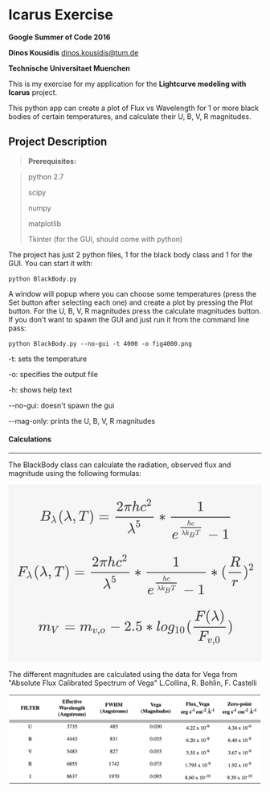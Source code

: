 Icarus Exercise
===================
**Google Summer of Code 2016**

**Dinos Kousidis** <dinos.kousidis@tum.de>

**Technische Universitaet Muenchen**

This is my exercise for my application for the __Lightcurve modeling with Icarus__ project.

This python app can create a plot of Flux vs Wavelength for 1 or more black bodies of certain temperatures, and calculate their U, B, V, R magnitudes.

Project Description
-------------
> **Prerequisites:**

> python 2.7
>
> scipy 
>
> numpy
>
> matplotlib
>
> Tkinter (for the GUI, should come with python)

The project has just 2 python files, 1 for the black body class and 1 for the GUI.
You can start it with:  
```
python BlackBody.py
```

A window will popup where you can choose some temperatures (press the Set button after selecting each one)
and create a plot by pressing the Plot button.
For the U, B, V, R magnitudes press the calculate magnitudes button.
If you don't want to spawn the GUI and just run it from the command line pass:
```
python BlackBody.py --no-gui -t 4000 -o fig4000.png
```

-t: sets the temperature

-o: specifies the output file

-h: shows help text

--no-gui: doesn't spawn the gui

--mag-only: prints the U, B, V, R magnitudes

#### Calculations
-------------

The BlackBody class can calculate the radiation, observed flux and magnitude using the following formulas:

![alt tag](https://github.com/dinosk/icarus-exercise/blob/master/equation.png)


The different magnitudes are calculated using the data for Vega from "Absolute Flux Calibrated Spectrum of Vega" L.Collina, R. Bohlin, F. Castelli

![alt tag](https://github.com/dinosk/icarus-exercise/blob/master/reference_data.png)